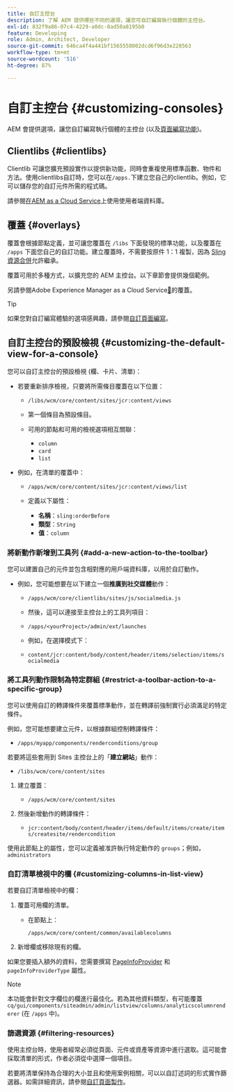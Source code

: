 ```yaml
---
title: 自訂主控台
description: 了解 AEM 提供哪些不同的選項，讓您可自訂編寫執行個體的主控台。
exl-id: 832f9a86-07c4-4229-a0dc-8ad50a8195b0
feature: Developing
role: Admin, Architect, Developer
source-git-commit: 646ca4f4a441bf1565558002dcd6f96d3e228563
workflow-type: tm+mt
source-wordcount: '516'
ht-degree: 87%

---
```


# 自訂主控台 {#customizing-consoles}

AEM 會提供選項，讓您自訂編寫執行個體的主控台 (以及[頁面編寫功能](/help/implementing/developing/extending/page-authoring.md))。

## Clientlibs {#clientlibs}

Clientlib 可讓您擴充預設實作以提供新功能，同時會重複使用標準函數、物件和方法。使用clientlibs自訂時，您可以在`/apps.`下建立您自己的clientlib。例如，它可以儲存您的自訂元件所需的程式碼。

請參閱[在AEM as a Cloud Service](/help/implementing/developing/introduction/clientlibs.md)上使用使用者端資料庫。

## 覆蓋 {#overlays}

覆蓋會根據節點定義，並可讓您覆蓋在 `/libs` 下面發現的標準功能，以及覆蓋在 `/apps` 下面您自己的自訂功能。建立覆蓋時，不需要按原件 1：1 複製，因為 [Sling 資源合併](/help/implementing/developing/introduction/sling-resource-merger.md)允許繼承。

覆蓋可用於多種方式，以擴充您的 AEM 主控台。以下章節會提供幾個範例。

另請參閱Adobe Experience Manager as a Cloud Service[&#128279;](/help/implementing/developing/introduction/overlays.md)的覆蓋。

>[!TIP]
>
>如果您對自訂編寫體驗的選項感興趣，請參閱[自訂頁面編寫](/help/implementing/developing/extending/page-authoring.md)。

## 自訂主控台的預設檢視 {#customizing-the-default-view-for-a-console}

您可以自訂主控台的預設檢視 (欄、卡片、清單)：

* 若要重新排序檢視，只要將所需條目覆蓋在以下位置：

   * `/libs/wcm/core/content/sites/jcr:content/views`

   * 第一個條目為預設條目。

   * 可用的節點和可用的檢視選項相互關聯：

      * `column`
      * `card`
      * `list`

* 例如，在清單的覆蓋中：

   * `/apps/wcm/core/content/sites/jcr:content/views/list`

   * 定義以下屬性：

      * **名稱**：`sling:orderBefore`
      * **類型**：`String`
      * **值**：`column`

### 將新動作新增到工具列 {#add-a-new-action-to-the-toolbar}

您可以建置自己的元件並包含相對應的用戶端資料庫，以用於自訂動作。

* 例如，您可能想要在以下建立一個&#x200B;**推廣到社交媒體**&#x200B;動作：

   * `/apps/wcm/core/clientlibs/sites/js/socialmedia.js`

   * 然後，這可以連接至主控台上的工具列項目：

   * `/apps/<yourProject>/admin/ext/launches`

   * 例如，在選擇模式下：

   * `content/jcr:content/body/content/header/items/selection/items/socialmedia`

### 將工具列動作限制為特定群組 {#restrict-a-toolbar-action-to-a-specific-group}

您可以使用自訂的轉譯條件來覆蓋標準動作，並在轉譯前強制實行必須滿足的特定條件。

例如，您可能想要建立元件，以根據群組控制轉譯條件：

* `/apps/myapp/components/renderconditions/group`

若要將這些套用到 Sites 主控台上的「**建立網站**」動作：

* `/libs/wcm/core/content/sites`

1. 建立覆蓋：

   * `/apps/wcm/core/content/sites`

1. 然後新增動作的轉譯條件：

   * `jcr:content/body/content/header/items/default/items/create/items/createsite/rendercondition`

使用此節點上的屬性，您可以定義被准許執行特定動作的 `groups`；例如，`administrators`

### 自訂清單檢視中的欄 {#customizing-columns-in-list-view}

若要自訂清單檢視中的欄：

1. 覆蓋可用欄的清單。

   * 在節點上：

     `/apps/wcm/core/content/common/availablecolumns`

1. 新增欄或移除現有的欄。

如果您要插入額外的資料，您需要撰寫 [PageInfoProvider](https://developer.adobe.com/experience-manager/reference-materials/cloud-service/javadoc/com/day/cq/wcm/api/PageInfoProvider.html) 和 `pageInfoProviderType` 屬性。

>[!NOTE]
>
>本功能會針對文字欄位的欄進行最佳化。若為其他資料類型，有可能覆蓋 `cq/gui/components/siteadmin/admin/listview/columns/analyticscolumnrenderer` (在 `/apps` 中)。

### 篩選資源 {#filtering-resources}

使用主控台時，使用者經常必須從頁面、元件或資產等資源中進行選取。這可能會採取清單的形式，作者必須從中選擇一個項目。

若要將清單保持為合理的大小並且和使用案例相關，可以以自訂述詞的形式實作篩選器。如需詳細資訊，請參閱[自訂頁面製作](/help/implementing/developing/extending/page-authoring.md#filtering-resources)。
